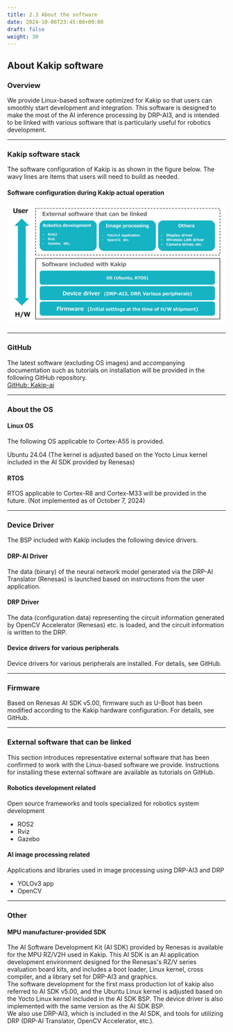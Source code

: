 ```yaml
---
title: 2.3 About the software
date: 2024-10-06T23:45:00+09:00
draft: false
weight: 30
---
```


## About Kakip software
### Overview
We provide Linux-based software optimized for Kakip so that users can smoothly start development and integration. This software is designed to make the most of the AI ​​inference processing by DRP-AI3, and is intended to be linked with various software that is particularly useful for robotics development.

***
### Kakip software stack
The software configuration of Kakip is as shown in the figure below. The wavy lines are items that users will need to build as needed.
#### Software configuration during Kakip actual operation
![Software_Stack](images/Software_stack_en.png)

***
### GitHub
The latest software (excluding OS images) and accompanying documentation such as tutorials on installation will be provided in the following GitHub repository. <br>
[GitHub: Kakip-ai](https://github.com/Kakip-ai)

***
### About the OS
#### Linux OS
The following OS applicable to Cortex-A55 is provided.

Ubuntu 24.04 (The kernel is adjusted based on the Yocto Linux kernel included in the AI ​​SDK provided by Renesas)

#### RTOS
RTOS applicable to Cortex-R8 and Cortex-M33 will be provided in the future. (Not implemented as of October 7, 2024)

***
### Device Driver
The BSP included with Kakip includes the following device drivers.

#### DRP-AI Driver
The data (binary) of the neural network model generated via the DRP-AI Translator (Renesas) is launched based on instructions from the user application.

#### DRP Driver
The data (configuration data) representing the circuit information generated by OpenCV Accelerator (Renesas) etc. is loaded, and the circuit information is written to the DRP.

#### Device drivers for various peripherals
Device drivers for various peripherals are installed. For details, see GitHub.

***
### Firmware
Based on Renesas AI SDK v5.00, firmware such as U-Boot has been modified according to the Kakip hardware configuration. For details, see GitHub.

***
### External software that can be linked
This section introduces representative external software that has been confirmed to work with the Linux-based software we provide. Instructions for installing these external software are available as tutorials on GitHub.

#### Robotics development related
Open source frameworks and tools specialized for robotics system development
* ROS2
* Rviz
* Gazebo

#### AI image processing related
Applications and libraries used in image processing using DRP-AI3 and DRP
* YOLOv3 app
* OpenCV
***
### Other
#### MPU manufacturer-provided SDK
The AI ​​Software Development Kit (AI SDK) provided by Renesas is available for the MPU RZ/V2H used in Kakip. This AI SDK is an AI application development environment designed for the Renesas's RZ/V series evaluation board kits, and includes a boot loader, Linux kernel, cross compiler, and a library set for DRP-AI3 and graphics. <br>
The software development for the first mass production lot of kakip also referred to AI SDK v5.00, and the Ubuntu Linux kernel is adjusted based on the Yocto Linux kernel included in the AI ​​SDK BSP. The device driver is also implemented with the same version as the AI ​​SDK BSP. <br>
We also use DRP-AI3, which is included in the AI ​​SDK, and tools for utilizing DRP (DRP-AI Translator, OpenCV Accelerator, etc.).